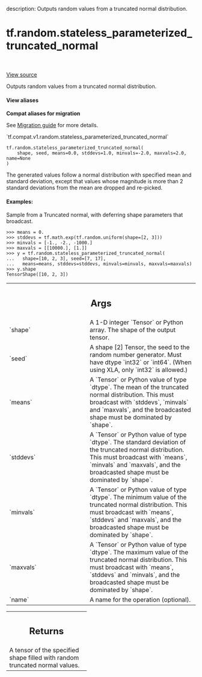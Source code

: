 description: Outputs random values from a truncated normal distribution.

<div itemscope itemtype="http://developers.google.com/ReferenceObject">
<meta itemprop="name" content="tf.random.stateless_parameterized_truncated_normal" />
<meta itemprop="path" content="Stable" />
</div>

# tf.random.stateless_parameterized_truncated_normal

<!-- Insert buttons and diff -->

<table class="tfo-notebook-buttons tfo-api nocontent" align="left">

</table>

<a target="_blank" href="/code/stable/tensorflow/python/ops/stateless_random_ops.py">View source</a>



Outputs random values from a truncated normal distribution.

<section class="expandable">
  <h4 class="showalways">View aliases</h4>
  <p>
<b>Compat aliases for migration</b>
<p>See
<a href="https://www.tensorflow.org/guide/migrate">Migration guide</a> for
more details.</p>
<p>`tf.compat.v1.random.stateless_parameterized_truncated_normal`</p>
</p>
</section>

<pre class="devsite-click-to-copy prettyprint lang-py tfo-signature-link">
<code>tf.random.stateless_parameterized_truncated_normal(
    shape, seed, means=0.0, stddevs=1.0, minvals=-2.0, maxvals=2.0, name=None
)
</code></pre>



<!-- Placeholder for "Used in" -->

The generated values follow a normal distribution with specified mean and
standard deviation, except that values whose magnitude is more than 2 standard
deviations from the mean are dropped and re-picked.


#### Examples:



Sample from a Truncated normal, with deferring shape parameters that
broadcast.

```
>>> means = 0.
>>> stddevs = tf.math.exp(tf.random.uniform(shape=[2, 3]))
>>> minvals = [-1., -2., -1000.]
>>> maxvals = [[10000.], [1.]]
>>> y = tf.random.stateless_parameterized_truncated_normal(
...   shape=[10, 2, 3], seed=[7, 17],
...   means=means, stddevs=stddevs, minvals=minvals, maxvals=maxvals)
>>> y.shape
TensorShape([10, 2, 3])
```

<!-- Tabular view -->
 <table class="responsive fixed orange">
<colgroup><col width="214px"><col></colgroup>
<tr><th colspan="2"><h2 class="add-link">Args</h2></th></tr>

<tr>
<td>
`shape`
</td>
<td>
A 1-D integer `Tensor` or Python array. The shape of the output
tensor.
</td>
</tr><tr>
<td>
`seed`
</td>
<td>
A shape [2] Tensor, the seed to the random number generator. Must have
dtype `int32` or `int64`. (When using XLA, only `int32` is allowed.)
</td>
</tr><tr>
<td>
`means`
</td>
<td>
A `Tensor` or Python value of type `dtype`. The mean of the truncated
normal distribution. This must broadcast with `stddevs`, `minvals` and
`maxvals`, and the broadcasted shape must be dominated by `shape`.
</td>
</tr><tr>
<td>
`stddevs`
</td>
<td>
A `Tensor` or Python value of type `dtype`. The standard deviation
of the truncated normal distribution. This must broadcast with `means`,
`minvals` and `maxvals`, and the broadcasted shape must be dominated by
`shape`.
</td>
</tr><tr>
<td>
`minvals`
</td>
<td>
A `Tensor` or Python value of type `dtype`. The minimum value of
the truncated normal distribution. This must broadcast with `means`,
`stddevs` and `maxvals`, and the broadcasted shape must be dominated by
`shape`.
</td>
</tr><tr>
<td>
`maxvals`
</td>
<td>
A `Tensor` or Python value of type `dtype`. The maximum value of
the truncated normal distribution. This must broadcast with `means`,
`stddevs` and `minvals`, and the broadcasted shape must be dominated by
`shape`.
</td>
</tr><tr>
<td>
`name`
</td>
<td>
A name for the operation (optional).
</td>
</tr>
</table>



<!-- Tabular view -->
 <table class="responsive fixed orange">
<colgroup><col width="214px"><col></colgroup>
<tr><th colspan="2"><h2 class="add-link">Returns</h2></th></tr>
<tr class="alt">
<td colspan="2">
A tensor of the specified shape filled with random truncated normal values.
</td>
</tr>

</table>

